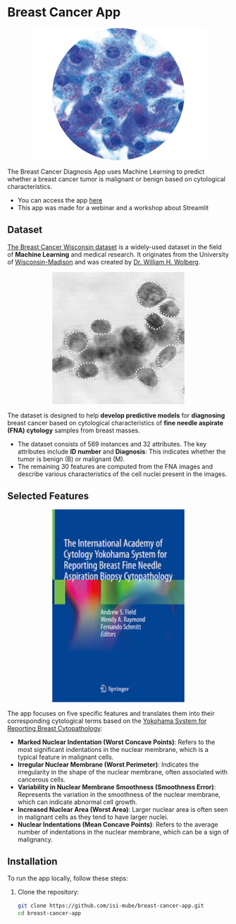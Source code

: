 # Breast Cancer App

<p align="center">
  <img src="images/logo.png" alt="Breast Cancer Diagnosis App" width="400">
</p>

The Breast Cancer Diagnosis App uses Machine Learning to predict whether a breast cancer tumor is malignant or benign based on cytological characteristics. 

- You can access the app [here](https://cancer-diagnose.streamlit.app/)
- This app was made for a webinar and a workshop about Streamlit

## Dataset

[The Breast Cancer Wisconsin dataset](https://pages.cs.wisc.edu/~olvi/uwmp/cancer.html) is a widely-used dataset in the field of **Machine Learning** and medical research. It originates from the University of [Wisconsin-Madison](https://www.wisc.edu/) and was created by [Dr. William H. Wolberg](https://www.researchgate.net/scientific-contributions/W-H-Wolberg-50985606).

<p align="center">
  <img src="images/cell_segmentation.jpg" alt="Breast Cancer Diagnosis App" width="300">
</p>
    
The dataset is designed to help **develop predictive models** for **diagnosing** breast cancer based on cytological characteristics of **fine needle aspirate (FNA) cytology** samples from breast masses.

- The dataset consists of 569 instances and 32 attributes. The key attributes include **ID number** and **Diagnosis**: This indicates whether the tumor is benign (B) or malignant (M).
- The remaining 30 features are computed from the FNA images and describe various characteristics of the cell nuclei present in the images. 

## Selected Features

<p align="center">
  <img src="images/yokohama.jpeg" alt="Breast Cancer Diagnosis App" width="300">
</p>

The app focuses on five specific features and translates them into their corresponding cytological terms based on the [Yokohama System for Reporting Breast Cytopathology](https://www.xiahepublishing.com/2771-165X/JCTP-2023-00006):

- **Marked Nuclear Indentation (Worst Concave Points)**: Refers to the most significant indentations in the nuclear membrane, which is a typical feature in malignant cells.
- **Irregular Nuclear Membrane (Worst Perimeter)**: Indicates the irregularity in the shape of the nuclear membrane, often associated with cancerous cells.
- **Variability in Nuclear Membrane Smoothness (Smoothness Error)**: Represents the variation in the smoothness of the nuclear membrane, which can indicate abnormal cell growth.
- **Increased Nuclear Area (Worst Area)**: Larger nuclear area is often seen in malignant cells as they tend to have larger nuclei.
- **Nuclear Indentations (Mean Concave Points)**: Refers to the average number of indentations in the nuclear membrane, which can be a sign of malignancy.

## Installation

To run the app locally, follow these steps:

1. Clone the repository:
   ```sh
   git clone https://github.com/isi-mube/breast-cancer-app.git
   cd breast-cancer-app